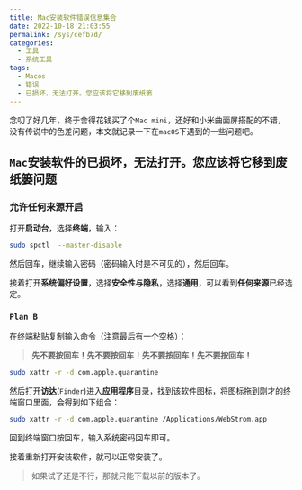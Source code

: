 ```yaml
---
title: Mac安装软件错误信息集合
date: 2022-10-18 21:03:55
permalink: /sys/cefb7d/
categories:
  - 工具
  - 系统工具
tags:
  - Macos
  - 错误
  - 已损坏，无法打开。您应该将它移到废纸篓
---
```


念叨了好几年，终于舍得花钱买了个`Mac mini`，还好和小米曲面屏搭配的不错，没有传说中的色差问题，本文就记录一下在`macOS`下遇到的一些问题吧。

<!-- more -->

<InArticleAdsense
    data-ad-client="ca-pub-1725717718088510"
    data-ad-slot="7426219401">
</InArticleAdsense>

## `Mac`安装软件的**已损坏，无法打开。您应该将它移到废纸篓**问题

### 允许**任何来源**开启

打开**启动台**，选择**终端**，输入：

``` bash
sudo spctl  --master-disable
```

然后回车，继续输入密码（密码输入时是不可见的），然后回车。

接着打开**系统偏好设置**，选择**安全性与隐私**，选择**通用**，可以看到**任何来源**已经选定。

### `Plan B`

在终端粘贴复制输入命令（注意最后有一个空格）：

> **先不要按回车！先不要按回车！先不要按回车！先不要按回车！**

``` bash
sudo xattr -r -d com.apple.quarantine
```

然后打开**访达**(`Finder`)进入**应用程序**目录，找到该软件图标，将图标拖到刚才的终端窗口里面，会得到如下组合：

``` bash
sudo xattr -r -d com.apple.quarantine /Applications/WebStrom.app
```

回到终端窗口按回车，输入系统密码回车即可。

接着重新打开安装软件，就可以正常安装了。

> 如果试了还是不行，那就只能下载以前的版本了。
